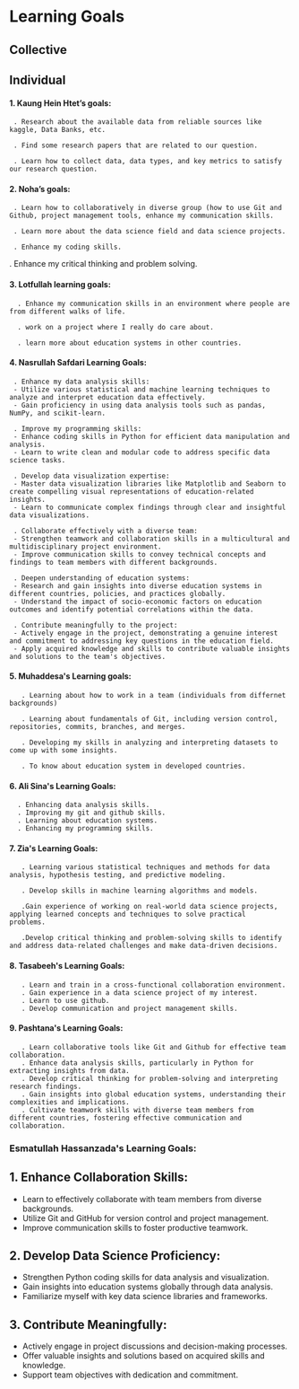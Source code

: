 # Learning Goals

## Collective

## Individual


#### 1. Kaung Hein Htet’s goals:
      
     . Research about the available data from reliable sources like kaggle, Data Banks, etc.
     
     . Find some research papers that are related to our question.
     
     . Learn how to collect data, data types, and key metrics to satisfy our research question.

#### 2. Noha’s goals:

     . Learn how to collaboratively in diverse group (how to use Git and Github, project management tools, enhance my communication skills.
     
     . Learn more about the data science field and data science projects.
     
     . Enhance my coding skills.
  
  . Enhance my critical thinking and problem solving.

#### 3. Lotfullah learning goals:
   
      . Enhance my communication skills in an environment where people are from different walks of life.
      
      . work on a project where I really do care about.
      
      . learn more about education systems in other countries.


#### 4. Nasrullah Safdari Learning Goals:
     . Enhance my data analysis skills:
     - Utilize various statistical and machine learning techniques to analyze and interpret education data effectively.
     - Gain proficiency in using data analysis tools such as pandas, NumPy, and scikit-learn.

     . Improve my programming skills:
     - Enhance coding skills in Python for efficient data manipulation and analysis.
     - Learn to write clean and modular code to address specific data science tasks.

     . Develop data visualization expertise:
     - Master data visualization libraries like Matplotlib and Seaborn to create compelling visual representations of education-related insights.
     - Learn to communicate complex findings through clear and insightful data visualizations.

     . Collaborate effectively with a diverse team:
     - Strengthen teamwork and collaboration skills in a multicultural and multidisciplinary project environment.
     - Improve communication skills to convey technical concepts and findings to team members with different backgrounds.

     . Deepen understanding of education systems:
     - Research and gain insights into diverse education systems in different countries, policies, and practices globally.
     - Understand the impact of socio-economic factors on education outcomes and identify potential correlations within the data.

     . Contribute meaningfully to the project:
     - Actively engage in the project, demonstrating a genuine interest and commitment to addressing key questions in the education field.
     - Apply acquired knowledge and skills to contribute valuable insights and solutions to the team's objectives.
#### 5. Muhaddesa's Learning goals:
       . Learning about how to work in a team (individuals from differnet backgrounds)
       
       . Learning about fundamentals of Git, including version control, repositories, commits, branches, and merges.

       . Developing my skills in analyzing and interpreting datasets to come up with some insights.

       . To know about education system in developed countries. 
#### 6. Ali Sina's Learning Goals:
      . Enhancing data analysis skills.
      . Improving my git and github skills.
      . Learning about education systems.
      . Enhancing my programming skills.
 #### 7. Zia's Learning Goals:
       . Learning various statistical techniques and methods for data analysis, hypothesis testing, and predictive modeling.
 
       . Develop skills in machine learning algorithms and models.
 
       .Gain experience of working on real-world data science projects, applying learned concepts and techniques to solve practical     problems.
       
       .Develop critical thinking and problem-solving skills to identify and address data-related challenges and make data-driven decisions.

#### 8. Tasabeeh's Learning Goals:

       . Learn and train in a cross-functional collaboration environment.
       . Gain experience in a data science project of my interest.
       . Learn to use github.
       . Develop communication and project management skills.

       
#### 9. Pashtana's Learning Goals:

       . Learn collaborative tools like Git and Github for effective team collaboration.
       . Enhance data analysis skills, particularly in Python for extracting insights from data.
       . Develop critical thinking for problem-solving and interpreting research findings.
       . Gain insights into global education systems, understanding their complexities and implications.
       . Cultivate teamwork skills with diverse team members from different countries, fostering effective communication and collaboration.

### Esmatullah Hassanzada's Learning Goals:

## 1. Enhance Collaboration Skills:
   - Learn to effectively collaborate with team members from diverse backgrounds.
   - Utilize Git and GitHub for version control and project management.
   - Improve communication skills to foster productive teamwork.

## 2. Develop Data Science Proficiency:
   - Strengthen Python coding skills for data analysis and visualization.
   - Gain insights into education systems globally through data analysis.
   - Familiarize myself with key data science libraries and frameworks.

## 3. Contribute Meaningfully:
   - Actively engage in project discussions and decision-making processes.
   - Offer valuable insights and solutions based on acquired skills and knowledge.
   - Support team objectives with dedication and commitment.


       
       

